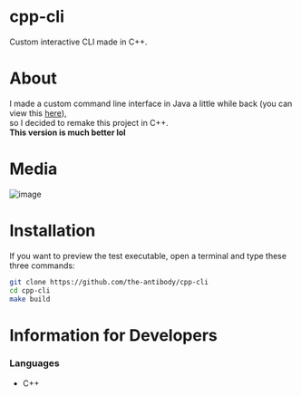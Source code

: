 # cpp-cli
Custom interactive CLI made in C++.

# About
I made a custom command line interface in Java a little while back (you can view this [here](https://github.com/the-antibody/java-cli)),<br />
so I decided to remake this project in C++. <br />
**This version is much better lol**

# Media
![image](https://user-images.githubusercontent.com/71285258/183272684-8c762ee1-6b6c-4000-843d-2ae46ec37730.png)
 
# Installation
If you want to preview the test executable, open a terminal and type these three commands:
```sh
git clone https://github.com/the-antibody/cpp-cli
cd cpp-cli
make build
```
 
# Information for Developers
 
### Languages
- C++
